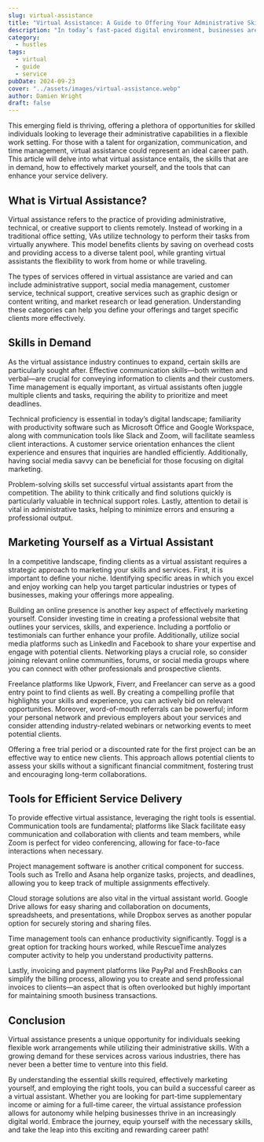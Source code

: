 ```yaml
---
slug: virtual-assistance
title: "Virtual Assistance: A Guide to Offering Your Administrative Skills Online"
description: "In today’s fast-paced digital environment, businesses are increasingly turning to virtual assistants to streamline operations, enhance productivity, and reduce costs."
category:
  - hustles
tags:
  - virtual
  - guide
  - service
pubDate: 2024-09-23
cover: "../assets/images/virtual-assistance.webp"
author: Damien Wright
draft: false
---
```


 This emerging field is thriving, offering a plethora of opportunities for skilled individuals looking to leverage their administrative capabilities in a flexible work setting. For those with a talent for organization, communication, and time management, virtual assistance could represent an ideal career path. This article will delve into what virtual assistance entails, the skills that are in demand, how to effectively market yourself, and the tools that can enhance your service delivery.

## What is Virtual Assistance?

Virtual assistance refers to the practice of providing administrative, technical, or creative support to clients remotely. Instead of working in a traditional office setting, VAs utilize technology to perform their tasks from virtually anywhere. This model benefits clients by saving on overhead costs and providing access to a diverse talent pool, while granting virtual assistants the flexibility to work from home or while traveling.

The types of services offered in virtual assistance are varied and can include administrative support, social media management, customer service, technical support, creative services such as graphic design or content writing, and market research or lead generation. Understanding these categories can help you define your offerings and target specific clients more effectively.

## Skills in Demand

As the virtual assistance industry continues to expand, certain skills are particularly sought after. Effective communication skills—both written and verbal—are crucial for conveying information to clients and their customers. Time management is equally important, as virtual assistants often juggle multiple clients and tasks, requiring the ability to prioritize and meet deadlines.

Technical proficiency is essential in today’s digital landscape; familiarity with productivity software such as Microsoft Office and Google Workspace, along with communication tools like Slack and Zoom, will facilitate seamless client interactions. A customer service orientation enhances the client experience and ensures that inquiries are handled efficiently. Additionally, having social media savvy can be beneficial for those focusing on digital marketing.

Problem-solving skills set successful virtual assistants apart from the competition. The ability to think critically and find solutions quickly is particularly valuable in technical support roles. Lastly, attention to detail is vital in administrative tasks, helping to minimize errors and ensuring a professional output.

## Marketing Yourself as a Virtual Assistant

In a competitive landscape, finding clients as a virtual assistant requires a strategic approach to marketing your skills and services. First, it is important to define your niche. Identifying specific areas in which you excel and enjoy working can help you target particular industries or types of businesses, making your offerings more appealing.

Building an online presence is another key aspect of effectively marketing yourself. Consider investing time in creating a professional website that outlines your services, skills, and experience. Including a portfolio or testimonials can further enhance your profile. Additionally, utilize social media platforms such as LinkedIn and Facebook to share your expertise and engage with potential clients. Networking plays a crucial role, so consider joining relevant online communities, forums, or social media groups where you can connect with other professionals and prospective clients.

Freelance platforms like Upwork, Fiverr, and Freelancer can serve as a good entry point to find clients as well. By creating a compelling profile that highlights your skills and experience, you can actively bid on relevant opportunities. Moreover, word-of-mouth referrals can be powerful; inform your personal network and previous employers about your services and consider attending industry-related webinars or networking events to meet potential clients.

Offering a free trial period or a discounted rate for the first project can be an effective way to entice new clients. This approach allows potential clients to assess your skills without a significant financial commitment, fostering trust and encouraging long-term collaborations.

## Tools for Efficient Service Delivery

To provide effective virtual assistance, leveraging the right tools is essential. Communication tools are fundamental; platforms like Slack facilitate easy communication and collaboration with clients and team members, while Zoom is perfect for video conferencing, allowing for face-to-face interactions when necessary.

Project management software is another critical component for success. Tools such as Trello and Asana help organize tasks, projects, and deadlines, allowing you to keep track of multiple assignments effectively.

Cloud storage solutions are also vital in the virtual assistant world. Google Drive allows for easy sharing and collaboration on documents, spreadsheets, and presentations, while Dropbox serves as another popular option for securely storing and sharing files.

Time management tools can enhance productivity significantly. Toggl is a great option for tracking hours worked, while RescueTime analyzes computer activity to help you understand productivity patterns.

Lastly, invoicing and payment platforms like PayPal and FreshBooks can simplify the billing process, allowing you to create and send professional invoices to clients—an aspect that is often overlooked but highly important for maintaining smooth business transactions.

## Conclusion

Virtual assistance presents a unique opportunity for individuals seeking flexible work arrangements while utilizing their administrative skills. With a growing demand for these services across various industries, there has never been a better time to venture into this field.

By understanding the essential skills required, effectively marketing yourself, and employing the right tools, you can build a successful career as a virtual assistant. Whether you are looking for part-time supplementary income or aiming for a full-time career, the virtual assistance profession allows for autonomy while helping businesses thrive in an increasingly digital world. Embrace the journey, equip yourself with the necessary skills, and take the leap into this exciting and rewarding career path!
